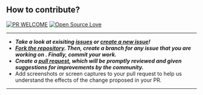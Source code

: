 ## How to contribute?

[![PR WELCOME](https://img.shields.io/badge/PRs-welcome-orange.svg?style=flat-square)](https://github.com/TechSavvyCommunity/python/pulls)
[![Open Source Love](https://badges.frapsoft.com/os/v1/open-source.png?v=103)](https://github.com/TechSavvyCommunity/)

___
- __*Take a look at exisiting [issues](https://github.com/TechSavvyCommunity/python/issues) or [create a new issue](https://github.com/TechSavvyCommunity/python/issues/new/choose)!*__
- __*[Fork the repository](https://github.com/TechSavvyCommunity/python/fork). Then, create a branch for any issue that you are working on . Finally, commit your work.*__
- __*Create a [pull request](https://github.com/TechSavvyCommunity/python/compare), which will be promptly reviewed and given suggestions for improvements by the community.*__
- Add screenshots or screen captures to your pull request to help us understand the effects of the change proposed in your PR.
___

